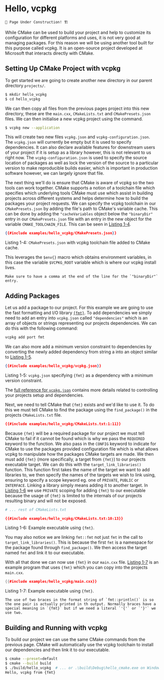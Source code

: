 # Hello, vcpkg

```admonish warning
🚧 Page Under Construction! 🏗️
```

While CMake can be used to build your project and help to customize its configuration for different platforms and uses, it is not very good at managing packages. For this reason we will be using another tool built for this purpose called vcpkg. It is an open-source project developed at Microsoft that interacts directly with CMake.

## Setting Up CMake Project with vcpkg

To get started we are going to create another new directory in our parent directory `projects/`.

<!-- markdownlint-disable MD014 -->

```sh
$ mkdir hello_vcpkg
$ cd hello_vcpkg
```

We can then copy all files from the previous pages project into this new directory, these are the `main.cxx`, `CMakeLists.txt` and `CMakePresets.json` files. We can then initialise a new vcpkg project using the command.

```sh
$ vcpkg new --application
```

This will create two new files `vcpkg.json` and `vcpkg-configuration.json`. The `vcpkg.json` will currently be empty but it is used to specify dependencies. It can also declare available features for downstream users of your project if it is setup as a library however, this is not relevant to us right now. The `vcpkg-configuration.json` is used to specify the source location of packages as well as lock the version of the source to a particular version to make reproducible builds easier, which is important in production software however, we can largely ignore that file.

The next thing we'll do is ensure that CMake is aware of vcpkg so the two tools can work together. CMake supports a notion of a toolchain file which specifies which underlying tools CMake must use which assist in building projects across different systems and helps determine how to build the packages your project requests. We can specify the vcpkg toolchain in our `CMakePresets.json` by adding the file's path to CMake's variable cache. This can be done by adding the `"cacheVariables` object below the `"binaryDir"` entry in our `CMakePresets.json` file with an entry in the new object for the variable `CMAKE_TOOLCHAIN_FILE`. This can be seen in [Listing 1-4](#listing1-4).

```json
{{#include examples/hello_vcpkg/CMakePresets.json}}
```

<span id="listing1-4" class="caption">Listing 1-4: `CMakePresets.json` with vcpkg toolchain file added to CMake cache.</span>

This leverages the `$env{}` macro which obtains environment variables, in this case the variable `$VCPKG_ROOT` variable which is where our vcpkg install lives.

```admonish warning
Make sure to have a comma at the end of the line for the `"binaryDir"` entry. 
```

## Adding Packages

Let us add a package to our project. For this example we are going to use the fast formatting and I/O library [`{fmt}`](https://github.com/fmtlib/fmt). To add dependencies we simply need to add an entry into `vcpkg.json` called `"dependencies"` which is an array of objects or strings representing our projects dependencies. We can do this with the following command:

```sh
vcpkg add port fmt
```

We can also more add a minimum version constraint to dependencies by converting the newly added dependency from string a into an object similar to [Listing 1-5](#listing1-5).

```json
{{#include examples/hello_vcpkg/vcpkg.json}}
```

<span id="listing1-5" class="caption">Listing 1-5: `vcpkg.json` specifying `{fmt}` as a dependency with a minimum version constraint.</span>

The [full reference for `vcpkg.json`](https://learn.microsoft.com/en-us/vcpkg/reference/vcpkg-json) contains more details related to controlling your projects setup and dependencies.

Next, we need to tell CMake that `{fmt}` exists and we'd like to use it. To do this we must tell CMake to find the package using the `find_package()` in the projects `CMakeLists.txt` file.

```cmake
{{#include examples/hello_vcpkg/CMakeLists.txt:1:11}}
```

Because `{fmt}` will be a required package for our project we must tell CMake to fail if it cannot be found which is why we pass the `REQUIRED` keyword to the function. We also pass in the `CONFIG` keyword to indicate for CMake to use the packages provided configuration file which is what allows vcpkg to manipulate how the packages CMake targets are made. We then must add `{fmt}` (more specifically, a target from `{fmt}`) to our projects executable target. We can do this with the `target_link_libraries()` function. This function first takes the name of the target we want to add libraries to, we then specify the names of the targets we wish to link using, ensuring to specify a scope keyword eg. one of `PRIVATE`, `PUBLIC` or `INTERFACE`. Linking a library simply means adding it to another target. In [Listing 1-6](#listing1-6) we use `PRIVATE` scoping for adding `{fmt}` to our executable because the usage of `{fmt}` is limited to the internals of our projects resulting binary and will not be exposed.

```cmake
# ... rest of CMakeLists.txt

{{#include examples/hello_vcpkg/CMakeLists.txt:10:13}}
```

<span id="listing1-6" class="caption">Listing 1-6: Example executable using `{fmt}`.</span>

You may also notice we are linking `fmt::fmt` not just `fmt` in the call to `target_link_libraries()`. This is because the first `fmt` is a namespace for the package found through `find_package()`. We then access the target named `fmt` and link it to our executable.

With all that done we can now use `{fmt}` in our `main.cxx` file. [Listing 1-7](#listing1-7) is an example program that uses `{fmt}` which you can copy into the projects `main.cxx`.

```cpp
{{#include examples/hello_vcpkg/main.cxx}}
```

<span id="listing1-7" class="caption">Listing 1-7: Example executable using `{fmt}`.</span>

```admonish note
The use of two braces in the format string of `fmt::println()` is so the one pair is actually printed in th output. Normally braces have a special meaning in `{fmt}` but if we need a literal `'{'` or `'}'` we use two. 
```

## Building and Running with vcpkg

To build our project we can use the same CMake commands from the previous page. CMake will automatically use the vcpkg toolchain to install our dependencies and then link it to our executable.

```sh
$ cmake --preset=default
$ cmake --build build
$ ./build/hello_vcpkg  # ... or .\build\Debug\hello_cmake.exe on Windows
Hello, vcpkg from {fmt}
```

<!-- markdownlint-disable MD014 -->
